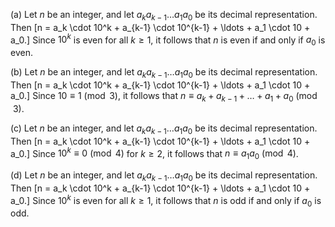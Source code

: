  (a) Let $n$ be an integer, and let $a_k a_{k-1} \ldots a_1 a_0$ be its decimal representation. Then
\[n = a_k \cdot 10^k + a_{k-1} \cdot 10^{k-1} + \ldots + a_1 \cdot 10 + a_0.\]
Since $10^k$ is even for all $k \geq 1$, it follows that $n$ is even if and only if $a_0$ is even.

(b) Let $n$ be an integer, and let $a_k a_{k-1} \ldots a_1 a_0$ be its decimal representation. Then
\[n = a_k \cdot 10^k + a_{k-1} \cdot 10^{k-1} + \ldots + a_1 \cdot 10 + a_0.\]
Since $10 \equiv 1 \pmod 3$, it follows that $n \equiv a_k + a_{k-1} + \ldots + a_1 + a_0 \pmod 3$.

(c) Let $n$ be an integer, and let $a_k a_{k-1} \ldots a_1 a_0$ be its decimal representation. Then
\[n = a_k \cdot 10^k + a_{k-1} \cdot 10^{k-1} + \ldots + a_1 \cdot 10 + a_0.\]
Since $10^k \equiv 0 \pmod 4$ for $k \geq 2$, it follows that $n \equiv a_1 a_0 \pmod 4$.

(d) Let $n$ be an integer, and let $a_k a_{k-1} \ldots a_1 a_0$ be its decimal representation. Then
\[n = a_k \cdot 10^k + a_{k-1} \cdot 10^{k-1} + \ldots + a_1 \cdot 10 + a_0.\]
Since $10^k$ is even for all $k \geq 1$, it follows that $n$ is odd if and only if $a_0$ is odd.